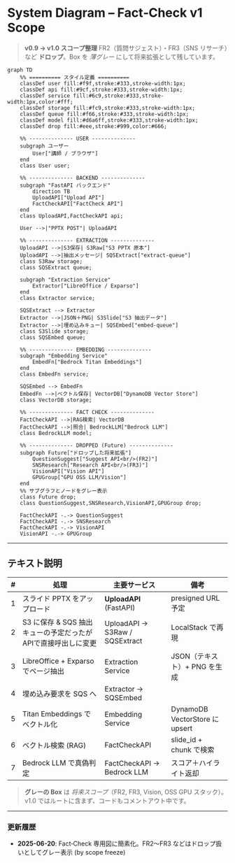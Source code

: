 # System Diagram – **Fact‑Check v1 Scope**

> **v0.9 → v1.0 スコープ整理**
> FR2（質問サジェスト）・FR3（SNS リサーチ）など **ドロップ**。Box を *薄グレー* にして将来拡張として残しています。

```mermaid
graph TD
    %% ========== スタイル定義 ==========
    classDef user fill:#f9f,stroke:#333,stroke-width:1px;
    classDef api fill:#9cf,stroke:#333,stroke-width:1px;
    classDef service fill:#6c9,stroke:#333,stroke-width:1px,color:#fff;
    classDef storage fill:#fc9,stroke:#333,stroke-width:1px;
    classDef queue fill:#f66,stroke:#333,stroke-width:1px;
    classDef model fill:#d6a6ff,stroke:#333,stroke-width:1px;
    classDef drop fill:#eee,stroke:#999,color:#666;

    %% -------------- USER --------------
    subgraph ユーザー
        User["講師 / ブラウザ"]
    end
    class User user;

    %% -------------- BACKEND --------------
    subgraph "FastAPI バックエンド"
        direction TB
        UploadAPI["Upload API"]
        FactCheckAPI["FactCheck API"]
    end
    class UploadAPI,FactCheckAPI api;

    User -->|"PPTX POST"| UploadAPI

    %% -------------- EXTRACTION --------------
    UploadAPI -->|S3保存| S3Raw["S3 PPTX 原本"]
    UploadAPI -->|抽出メッセージ| SQSExtract["extract-queue"]
    class S3Raw storage;
    class SQSExtract queue;

    subgraph "Extraction Service"
        Extractor["LibreOffice / Exparso"]
    end
    class Extractor service;

    SQSExtract --> Extractor
    Extractor -->|JSON＋PNG| S3Slide["S3 抽出データ"]
    Extractor -->|埋め込みキュー| SQSEmbed["embed-queue"]
    class S3Slide storage;
    class SQSEmbed queue;

    %% -------------- EMBEDDING --------------
    subgraph "Embedding Service"
        EmbedFn["Bedrock Titan Embeddings"]
    end
    class EmbedFn service;

    SQSEmbed --> EmbedFn
    EmbedFn -->|ベクトル保存| VectorDB["DynamoDB Vector Store"]
    class VectorDB storage;

    %% -------------- FACT CHECK --------------
    FactCheckAPI -->|RAG検索| VectorDB
    FactCheckAPI -->|照合| BedrockLLM["Bedrock LLM"]
    class BedrockLLM model;

    %% -------------- DROPPED (Future) --------------
    subgraph Future["ドロップした将来拡張"]
        QuestionSuggest["Suggest API<br/>(FR2)"]
        SNSResearch["Research API<br/>(FR3)"]
        VisionAPI["Vision API"]
        GPUGroup["GPU OSS LLM/Vision"]
    end
    %% サブグラフとノードをグレー表示
    class Future drop;
    class QuestionSuggest,SNSResearch,VisionAPI,GPUGroup drop;

    FactCheckAPI -.-> QuestionSuggest
    FactCheckAPI -.-> SNSResearch
    FactCheckAPI -.-> VisionAPI
    VisionAPI -.-> GPUGroup
```

---

## テキスト説明

| # | 処理                           | 主要サービス                         | 備考                            |
| - | ---------------------------- | ------------------------------ | ----------------------------- |
| 1 | スライド PPTX をアップロード            | **UploadAPI** (FastAPI)        | presigned URL 予定              |
| 2 | S3 に保存 & SQS 抽出キューの予定だったがAPIで直接呼出しに変更          | UploadAPI → S3Raw / SQSExtract | LocalStack で再現                |
| 3 | LibreOffice + Exparso でページ抽出 | Extraction Service             | JSON（テキスト）+ PNG を生成           |
| 4 | 埋め込み要求を SQS へ                | Extractor → SQSEmbed           |                               |
| 5 | Titan Embeddings でベクトル化      | Embedding Service              | DynamoDB VectorStore に upsert |
| 6 | ベクトル検索 (RAG)                 | FactCheckAPI                   | slide\_id + chunk で検索         |
| 7 | Bedrock LLM で真偽判定            | FactCheckAPI → Bedrock LLM     | スコア＋ハイライト返却                   |

> **グレーの Box** は *将来スコープ*（FR2, FR3, Vision, OSS GPU スタック）。
> v1.0 ではルートに含まず、コードもコメントアウト中です。

---

### 更新履歴

* **2025-06-20**: Fact‑Check 専用図に簡素化。FR2〜FR3 などはドロップ扱いとしてグレー表示 (by scope freeze)
